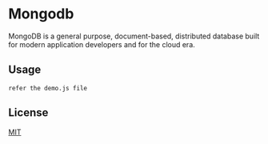 # Mongodb

MongoDB is a general purpose, document-based, distributed database built for modern application developers and for the cloud era.



## Usage

```
refer the demo.js file
```

## License
[MIT](https://choosealicense.com/licenses/mit/)
